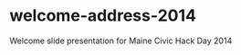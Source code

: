 welcome-address-2014
====================

Welcome slide presentation for Maine Civic Hack Day 2014
